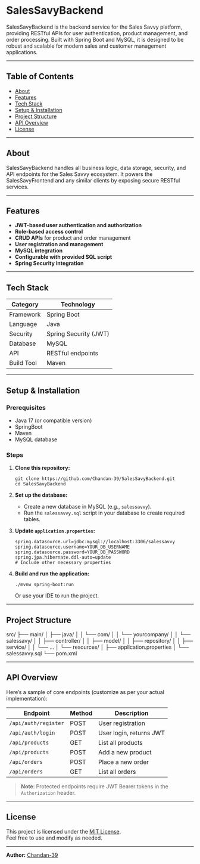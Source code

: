 # SalesSavyBackend

SalesSavyBackend is the backend service for the Sales Savvy platform, providing RESTful APIs for user authentication, product management, and order processing. Built with Spring Boot and MySQL, it is designed to be robust and scalable for modern sales and customer management applications.

---

## Table of Contents

- [About](#about)
- [Features](#features)
- [Tech Stack](#tech-stack)
- [Setup & Installation](#setup--installation)
- [Project Structure](#project-structure)
- [API Overview](#api-overview)
- [License](#license)

---

## About

SalesSavyBackend handles all business logic, data storage, security, and API endpoints for the Sales Savvy ecosystem. It powers the SalesSavyFrontend and any similar clients by exposing secure RESTful services.

---

## Features

- **JWT-based user authentication and authorization**
- **Role-based access control**
- **CRUD APIs** for product and order management
- **User registration and management**
- **MySQL integration**
- **Configurable with provided SQL script**
- **Spring Security integration**

---

## Tech Stack

| Category         | Technology             |
|------------------|-----------------------|
| Framework        | Spring Boot           |
| Language         | Java                  |
| Security         | Spring Security (JWT) |
| Database         | MySQL                 |
| API              | RESTful endpoints     |
| Build Tool       | Maven                 |

---

## Setup & Installation

### Prerequisites

- Java 17 (or compatible version)
- SpringBoot
- Maven
- MySQL database

### Steps

1. **Clone this repository:**

    ```
    git clone https://github.com/Chandan-39/SalesSavyBackend.git
    cd SalesSavyBackend
    ```

2. **Set up the database:**

    - Create a new database in MySQL (e.g., `salessavvy`).
    - Run the `salessavvy.sql` script in your database to create required tables.

3. **Update `application.properties`:**

    ```
    spring.datasource.url=jdbc:mysql://localhost:3306/salessavvy
    spring.datasource.username=YOUR_DB_USERNAME
    spring.datasource.password=YOUR_DB_PASSWORD
    spring.jpa.hibernate.ddl-auto=update
    # Include other necessary properties
    ```

4. **Build and run the application:**

    ```
    ./mvnw spring-boot:run
    ```
    Or use your IDE to run the project.

---

## Project Structure

src/
├── main/
│ ├── java/
│ │ └── com/
│ │ └── yourcompany/
│ │ └── salessavy/
│ │ ├── controller/
│ │ ├── model/
│ │ ├── repository/
│ │ ├── service/
│ │ └── ...
│ └── resources/
│ ├── application.properties
│ └── salessavvy.sql
└── pom.xml

---

## API Overview

Here’s a sample of core endpoints (customize as per your actual implementation):

| Endpoint            | Method | Description                |
|---------------------|--------|----------------------------|
| `/api/auth/register`| POST   | User registration          |
| `/api/auth/login`   | POST   | User login, returns JWT    |
| `/api/products`     | GET    | List all products          |
| `/api/products`     | POST   | Add a new product          |
| `/api/orders`       | POST   | Place a new order          |
| `/api/orders`       | GET    | List all orders            |

> **Note**: Protected endpoints require JWT Bearer tokens in the `Authorization` header.

---

## License

This project is licensed under the [MIT License](./LICENSE).  
Feel free to use and modify as needed.

---

**Author:** [Chandan-39](https://github.com/Chandan-39)

